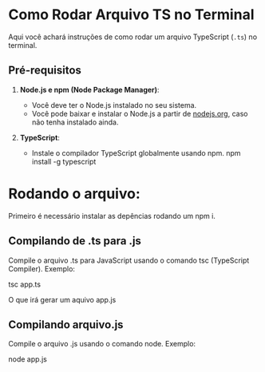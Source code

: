 # Como Rodar Arquivo TS no Terminal

Aqui você achará instruções de como rodar um arquivo TypeScript (`.ts`) no terminal. 

## Pré-requisitos

1. **Node.js e npm (Node Package Manager)**:
   - Você deve ter o Node.js instalado no seu sistema.
   - Você pode baixar e instalar o Node.js a partir de [nodejs.org](https://nodejs.org/), caso não tenha instalado ainda.

2. **TypeScript**:
   - Instale o compilador TypeScript globalmente usando npm.
   npm install -g typescript

# Rodando o arquivo:

Primeiro é necessário instalar as depências rodando um npm i.

## Compilando de .ts para .js
Compile o arquivo .ts para JavaScript usando o comando tsc (TypeScript Compiler).
Exemplo:

tsc app.ts

O que irá gerar um aquivo app.js

## Compilando arquivo.js
Compile o arquivo .js usando o comando node.
Exemplo: 

node app.js